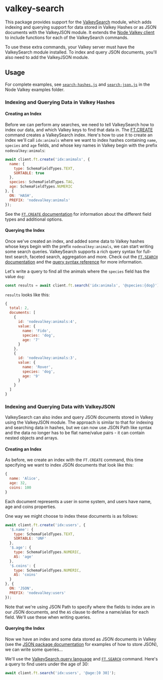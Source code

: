# valkey-search

This package provides support for the [ValkeySearch](https://valkeyearch.io) module, which adds indexing and querying support for data stored in Valkey Hashes or as JSON documents with the ValkeyJSON module.  It extends the [Node Valkey client](https://github.com/firassziedan/node-valkey) to include functions for each of the ValkeySearch commands.

To use these extra commands, your Valkey server must have the ValkeySearch module installed.  To index and query JSON documents, you'll also need to add the ValkeyJSON module.

## Usage

For complete examples, see [`search-hashes.js`](https://github.com/firassziedan/node-valkey/blob/master/examples/search-hashes.js) and [`search-json.js`](https://github.com/firassziedan/node-valkey/blob/master/examples/search-json.js) in the Node Valkey examples folder.

### Indexing and Querying Data in Valkey Hashes

#### Creating an Index

Before we can perform any searches, we need to tell ValkeySearch how to index our data, and which Valkey keys to find that data in.  The [FT.CREATE](https://valkey.io/commands/ft.create) command creates a ValkeySearch index.  Here's how to use it to create an index we'll call `idx:animals` where we want to index hashes containing `name`, `species` and `age` fields, and whose key names in Valkey begin with the prefix `nodevalkey:animals`:

```javascript
await client.ft.create('idx:animals', {
  name: {
    type: SchemaFieldTypes.TEXT,
    SORTABLE: true
  },
  species: SchemaFieldTypes.TAG,
  age: SchemaFieldTypes.NUMERIC
}, {
  ON: 'HASH',
  PREFIX: 'nodevalkey:animals'
});
```

See the [`FT.CREATE` documentation](https://valkey.io/commands/ft.create/#description) for information about the different field types and additional options.

#### Querying the Index

Once we've created an index, and added some data to Valkey hashes whose keys begin with the prefix `nodevalkey:animals`, we can start writing some search queries.  ValkeySearch supports a rich query syntax for full-text search, faceted search, aggregation and more.  Check out the [`FT.SEARCH` documentation](https://valkey.io/commands/ft.search) and the [query syntax reference](https://valkey.io/docs/interact/search-and-query/query) for more information.

Let's write a query to find all the animals where the `species` field has the value `dog`:

```javascript
const results = await client.ft.search('idx:animals', '@species:{dog}');
```

`results` looks like this:

```javascript
{
  total: 2,
  documents: [
    {
      id: 'nodevalkey:animals:4',
      value: {
        name: 'Fido',
        species: 'dog',
        age: '7'
      }
    },
    {
      id: 'nodevalkey:animals:3',
      value: {
        name: 'Rover',
        species: 'dog',
        age: '9'
      }
    }
  ]
}
```

### Indexing and Querying Data with ValkeyJSON

ValkeySearch can also index and query JSON documents stored in Valkey using the ValkeyJSON module.  The approach is similar to that for indexing and searching data in hashes, but we can now use JSON Path like syntax and the data no longer has to be flat name/value pairs - it can contain nested objects and arrays.

#### Creating an Index

As before, we create an index with the `FT.CREATE` command, this time specifying we want to index JSON documents that look like this:

```javascript
{
  name: 'Alice',
  age: 32,
  coins: 100
}
```

Each document represents a user in some system, and users have name, age and coins properties.

One way we might choose to index these documents is as follows:

```javascript
await client.ft.create('idx:users', {
  '$.name': {
    type: SchemaFieldTypes.TEXT,
    SORTABLE: 'UNF'
  },
  '$.age': {
    type: SchemaFieldTypes.NUMERIC,
    AS: 'age'
  },
  '$.coins': {
    type: SchemaFieldTypes.NUMERIC,
    AS: 'coins'
  }
}, {
  ON: 'JSON',
  PREFIX: 'nodevalkey:users'
});
```

Note that we're using JSON Path to specify where the fields to index are in our JSON documents, and the `AS` clause to define a name/alias for each field.  We'll use these when writing queries.

#### Querying the Index

Now we have an index and some data stored as JSON documents in Valkey (see the [JSON package documentation](https://github.com/firassziedan/node-valkey/tree/master/packages/json) for examples of how to store JSON), we can write some queries...

We'll use the [ValkeySearch query language](https://valkey.io/docs/interact/search-and-query/query) and [`FT.SEARCH`](https://valkey.io/commands/ft.search) command.  Here's a query to find users under the age of 30:

```javascript
await client.ft.search('idx:users', '@age:[0 30]');
```
